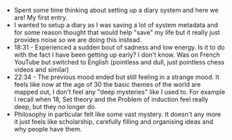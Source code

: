 - Spent some time thinking about setting up a diary system and here we are! My first entry.
- I wanted to setup a diary as I was saving a lot of system metadata and for some reason thought that would help "save" my life but it really just provides noise so we are doing this instead.
- 18:31 - Experienced a sudden bout of sadness and low energy. Is it to do with the fact I have been getting up early? I don't know. Was on French YouTube but switched to English (pointless and dull, just pointless chess videos and similar)
- 22:34 - The previous mood ended but still feeling in a strange mood.  It feels like now at the age of 30 the basic themes of the world are mapped out, I don't feel any "deep mysteries" like I used to. For example I recall when 18, Set theory and the Problem of induction feel really deep, but they no longer do. 
- Philosophy in particular felt like some vast mystery. It doesn't any more it just feels like scholarship, carefully filling and organising ideas and why people have them. 